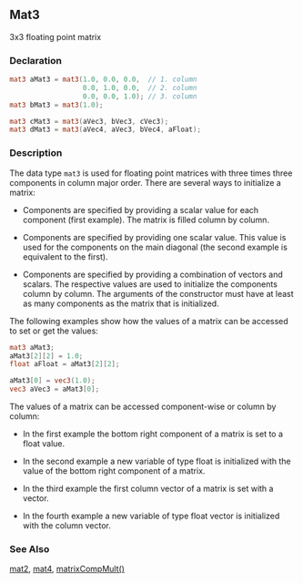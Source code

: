 ## Mat3
3x3 floating point matrix

### Declaration
```glsl
mat3 aMat3 = mat3(1.0, 0.0, 0.0,  // 1. column
                  0.0, 1.0, 0.0,  // 2. column
                  0.0, 0.0, 1.0); // 3. column
mat3 bMat3 = mat3(1.0);

mat3 cMat3 = mat3(aVec3, bVec3, cVec3);
mat3 dMat3 = mat3(aVec4, aVec3, bVec4, aFloat);
```

### Description
The data type ```mat3``` is used for floating point matrices with three times three components in column major order. There are several ways to initialize a matrix:

- Components are specified by providing a scalar value for each component (first example). The matrix is filled column by column.

- Components are specified by providing one scalar value. This value is used for the components on the main diagonal (the second example is equivalent to the first).

- Components are specified by providing a combination of vectors and scalars. The respective values are used to initialize the components column by column. The arguments of the constructor must have at least as many components as the matrix that is initialized.

The following examples show how the values of a matrix can be accessed to set or get the values:

```glsl
mat3 aMat3;
aMat3[2][2] = 1.0;
float aFloat = aMat3[2][2];

aMat3[0] = vec3(1.0);
vec3 aVec3 = aMat3[0];
```

The values of a matrix can be accessed component-wise or column by column:

- In the first example the bottom right component of a matrix is set to a float value.

- In the second example a new variable of type float is initialized with the value of the bottom right component of a matrix.

- In the third example the first column vector of a matrix is set with a vector.

- In the fourth example a new variable of type float vector is initialized with the column vector.

### See Also
[mat2](index.html#mat2.md), [mat4](index.html#mat4.md), [matrixCompMult()](index.html#matrixCompMult.md)